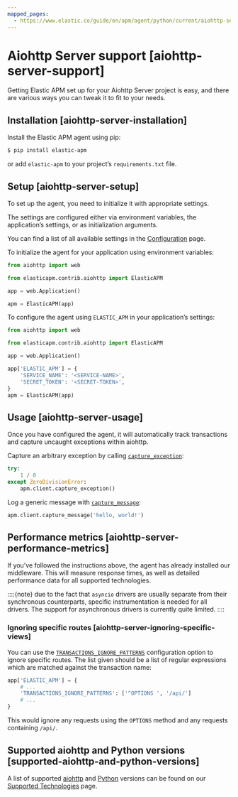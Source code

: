 ```yaml
---
mapped_pages:
  - https://www.elastic.co/guide/en/apm/agent/python/current/aiohttp-server-support.html
---
```


# Aiohttp Server support [aiohttp-server-support]

Getting Elastic APM set up for your Aiohttp Server project is easy, and there are various ways you can tweak it to fit to your needs.


## Installation [aiohttp-server-installation]

Install the Elastic APM agent using pip:

```bash
$ pip install elastic-apm
```

or add `elastic-apm` to your project’s `requirements.txt` file.


## Setup [aiohttp-server-setup]

To set up the agent, you need to initialize it with appropriate settings.

The settings are configured either via environment variables, the application’s settings, or as initialization arguments.

You can find a list of all available settings in the [Configuration](/reference/configuration.md) page.

To initialize the agent for your application using environment variables:

```python
from aiohttp import web

from elasticapm.contrib.aiohttp import ElasticAPM

app = web.Application()

apm = ElasticAPM(app)
```

To configure the agent using `ELASTIC_APM` in your application’s settings:

```python
from aiohttp import web

from elasticapm.contrib.aiohttp import ElasticAPM

app = web.Application()

app['ELASTIC_APM'] = {
    'SERVICE_NAME': '<SERVICE-NAME>',
    'SECRET_TOKEN': '<SECRET-TOKEN>',
}
apm = ElasticAPM(app)
```


## Usage [aiohttp-server-usage]

Once you have configured the agent, it will automatically track transactions and capture uncaught exceptions within aiohttp.

Capture an arbitrary exception by calling [`capture_exception`](/reference/api-reference.md#client-api-capture-exception):

```python
try:
    1 / 0
except ZeroDivisionError:
    apm.client.capture_exception()
```

Log a generic message with [`capture_message`](/reference/api-reference.md#client-api-capture-message):

```python
apm.client.capture_message('hello, world!')
```


## Performance metrics [aiohttp-server-performance-metrics]

If you’ve followed the instructions above, the agent has already installed our middleware. This will measure response times, as well as detailed performance data for all supported technologies.

::::{note}
due to the fact that `asyncio` drivers are usually separate from their synchronous counterparts, specific instrumentation is needed for all drivers. The support for asynchronous drivers is currently quite limited.
::::



### Ignoring specific routes [aiohttp-server-ignoring-specific-views]

You can use the [`TRANSACTIONS_IGNORE_PATTERNS`](/reference/configuration.md#config-transactions-ignore-patterns) configuration option to ignore specific routes. The list given should be a list of regular expressions which are matched against the transaction name:

```python
app['ELASTIC_APM'] = {
    # ...
    'TRANSACTIONS_IGNORE_PATTERNS': ['^OPTIONS ', '/api/']
    # ...
}
```

This would ignore any requests using the `OPTIONS` method and any requests containing `/api/`.


## Supported aiohttp and Python versions [supported-aiohttp-and-python-versions]

A list of supported [aiohttp](/reference/supported-technologies.md#supported-aiohttp) and [Python](/reference/supported-technologies.md#supported-python) versions can be found on our [Supported Technologies](/reference/supported-technologies.md) page.


